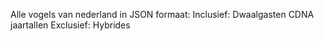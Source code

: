 Alle vogels van nederland in JSON formaat:
    Inclusief:
        Dwaalgasten
        CDNA jaartallen
    Exclusief:
        Hybrides